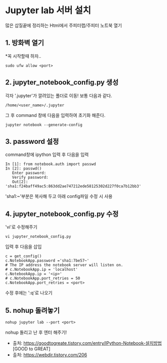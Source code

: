 # Jupyter lab 서버 설치

많은 삽질끝에 정리하는 Html에서 주피터랩/주피터 노트북 열기


## 1. 방화벽 열기
*꼭 시작할때 하자..

    sudo ufw allow <port>

## 2. jupyter_notebook_config.py 생성

각자 '.jupyter'가 깔려있는 폴더로 이동!
보통 다음과 같다. 

    /home/<user_name>/.jupyter

그 후 command 창에 다음을 입력하여 초기화 해준다.

    jupyter notebook --generate-config


## 3. password 설정

command창에 ipython 입력 후 다음을 입력

```Ipython
In [1]: from notebook.auth import passwd 
In [2]: passwd() 
   Enter password: 
   Verify password: 
   Out[2]: 'sha1:f24baff49ac5:863dd2ae747212ede58125302d227f0ca7b12bb3'
```

'sha1:~'부분은 복사해 두고 아래 config파일 수정 시 사용


## 4. jupyter_notebook_config.py 수정

'vi'로 수정해주기

    vi jupyter_notebook_config.py
    
입력 후 다음을 삽입

    c = get_config()
    c.NotebookApp.password ='sha1:7be57~'
    # The IP address the notebook server will listen on. 
    # c.NotebookApp.ip = 'localhost' 
    c.NotebookApp.ip = '<ip>' 
    # c.NotebookApp.port_retries = 50 
    c.NotebookApp.port_retries = <port>

수정 후에는  ':q'로 나오기

## 5. nohup 돌려놓기

    nohup jupyter lab --port <port>
    
nohup 돌리고 난 후 엔터 해주기!

- 출처: https://goodtogreate.tistory.com/entry/IPython-Notebook-설치방법 [GOOD to GREAT]
- 출처: https://webdir.tistory.com/206